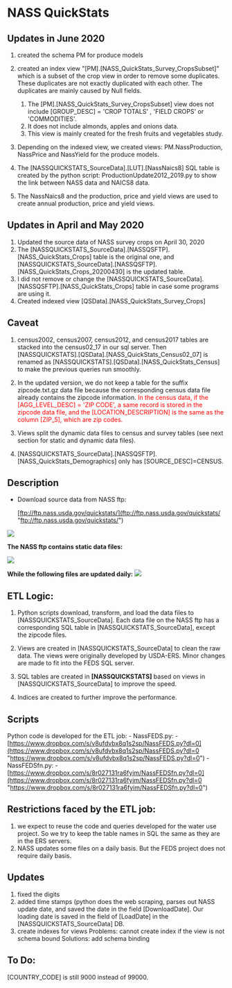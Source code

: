 
# NASS QuickStats 

## Updates in June 2020
1. created the schema PM for produce models
2. created an index view "[PM].[NASS_QuickStats_Survey_CropsSubset]" which is a subset of the crop view in order to remove some duplicates. These duplicates are not exactly duplicated with each other. The duplicates are mainly caused by Null fields. 
	1. The [PM].[NASS_QuickStats_Survey_CropsSubset] view does not include [GROUP_DESC] = 'CROP TOTALS' , 'FIELD CROPS' or 'COMMODITIES'. 
	2. It does not include almonds, apples and onions data. 
	3. This view is mainly created for the fresh fruits and vegetables study.   
3. Depending on the indexed view, we created views: PM.NassProduction, NassPrice and NassYield for the produce models.

4. The [NASSQUICKSTATS_SourceData].[LUT].[NassNaics8] SQL table is created by the python script: ProductionUpdate2012_2019.py to show the link between NASS data and NAICS8 data. 
5. The NassNaics8 and the production, price and yield views are used to create annual production, price and yield views.

## Updates in April and May 2020
1. Updated the source data of NASS survey crops on April 30, 2020
2. The [NASSQUICKSTATS_SourceData].[NASSQSFTP].[NASS_QuickStats_Crops] table is the original one, and [NASSQUICKSTATS_SourceData].[NASSQSFTP].[NASS_QuickStats_Crops_20200430] is the updated table. 
3. I did not remove or change the [NASSQUICKSTATS_SourceData].[NASSQSFTP].[NASS_QuickStats_Crops] table in case some programs are using it. 
4. Created indexed view [QSData].[NASS_QuickStats_Survey_Crops] 

## Caveat
1. census2002, census2007, census2012, and census2017 tables are stacked into the census02_17 in our sql server. Then  [NASSQUICKSTATS].[QSData].[NASS_QuickStats_Census02_07] is renamed as  [NASSQUICKSTATS].[QSData].[NASS_QuickStats_Census] to make the previous queries run smoothly. 

2. In the updated version, we do not keep a table for the suffix zipcode.txt.gz data file because the corresponding census data file already contains the zipcode information.  <span style="color:red">In the census data, if the [AGG_LEVEL_DESC] = 'ZIP CODE', a same record is stored in the zipcode data file, and the [LOCATION_DESCRIPTION] is the same as the column [ZIP_5], which are zip codes.</span>

3. Views split the dynamic data files to census and survey tables (see next section for static and dynamic data files).
4. [NASSQUICKSTATS_SourceData].[NASSQSFTP].[NASS_QuickStats_Demographics] only has [SOURCE_DESC]=CENSUS.



## Description
  - Download source data from NASS ftp:
  
	[ftp://ftp.nass.usda.gov/quickstats/](ftp://ftp.nass.usda.gov/quickstats/ "ftp://ftp.nass.usda.gov/quickstats/")

![](https://blogs.cornell.edu/jingyi/files/2020/02/nass.png)


**The NASS ftp contains static data files:**

![](https://blogs.cornell.edu/jingyi/files/2020/02/static.png)

**While the following files are updated daily:**
![](https://blogs.cornell.edu/jingyi/files/2020/02/dynamic.png)

## ETL Logic:


1. Python scripts download, transform, and load the data files to [NASSQUICKSTATS_SourceData]. Each data file on the NASS ftp has a corresponding SQL table in [NASSQUICKSTATS_SourceData], except the zipcode files. 

2. Views are created in [NASSQUICKSTATS_SourceData] to clean the raw data. The views were originally developed by USDA-ERS. Minor changes are made to fit into the FEDS SQL server.
3. SQL tables are created in **[NASSQUICKSTATS]** based on views in [NASSQUICKSTATS_SourceData] to improve the speed. 
4. Indices are created to further improve the performance. 


## Scripts
Python code is developed for the ETL job:
	 - NassFEDS.py:
		 - [https://www.dropbox.com/s/v8ufdvbx8q1s2sp/NassFEDS.py?dl=0](https://www.dropbox.com/s/v8ufdvbx8q1s2sp/NassFEDS.py?dl=0 "https://www.dropbox.com/s/v8ufdvbx8q1s2sp/NassFEDS.py?dl=0")
	 - NassFEDSfn.py:
		 - [https://www.dropbox.com/s/8r027131ra6fyim/NassFEDSfn.py?dl=0](https://www.dropbox.com/s/8r027131ra6fyim/NassFEDSfn.py?dl=0 "https://www.dropbox.com/s/8r027131ra6fyim/NassFEDSfn.py?dl=0")
	 
## Restrictions faced by the ETL job:
1. we expect to reuse the code and queries developed for the water use project. So we try to keep the table names in SQL the same as they are in the ERS servers. 
2. NASS updates some files on a daily basis. But the FEDS project does not require daily basis. 



## Updates
1. fixed the digits
2. added time stamps (python does the web scraping, parses out NASS update date, and saved the date in the field  [DownloadDate]. Our loading date is saved in the field of [LoadDate] in the [NASSQUICKSTATS_SourceData] DB. 
3. create indexes for views
	Problems: cannot create index if the view is not schema bound
	Solutions: add schema binding

## To Do:
[COUNTRY_CODE] is still 9000 instead of 99000.